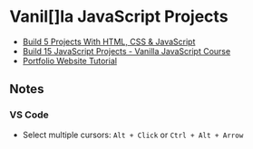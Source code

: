 # Vanil[]la JavaScript Projects

* [Build 5 Projects With HTML, CSS & JavaScript](5-projects-html-css-js.md)
* [Build 15 JavaScript Projects - Vanilla JavaScript Course](15-vanilla-js-projects.md)
* [Portfolio Website Tutorial](portfolio-website-tutorial.md)

## Notes

### VS Code
* Select multiple cursors: `Alt + Click` or `Ctrl + Alt + Arrow`